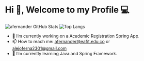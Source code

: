 # Hi  👋, Welcome to my Profile :computer: 





<img align="left" alt="afernander GitHub Stats" src="https://github-readme-stats.vercel.app/api?username=afernander&show_icons=true&theme=prussian&include_all_commits=true&hide_border=true&count_private=true">


![Top Langs](https://github-readme-stats.vercel.app/api/top-langs/?username=afernander&langs_count=10&show_icons=true&theme=prussian&layout=compact&hide_border=true&count_private=true)

- 🔭 I’m currently working on a Academic Registration Spring App.
- 📫 How to reach me: afernander@eafit.edu.co or alejoferna2301@gmail.com
-  🌱 I’m currently learning Java and Spring Framework.
<!--
**afernander/afernander** is a ✨ _special_ ✨ repository because its `README.md` (this file) appears on your GitHub profile.

Here are some ideas to get you started:


- 👯 I’m looking to collaborate on ...
- 🤔 I’m looking for help with ...
- 💬 Ask me about ...
- 😄 Pronouns: ...
- ⚡ Fun fact: ...
-->
